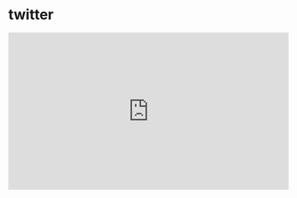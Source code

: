 # twitter

<iframe width="560" height="315" src="https://www.youtube.com/embed/NDpbbMniGSg" frameborder="0" allow="accelerometer; autoplay; encrypted-media; gyroscope; picture-in-picture" allowfullscreen></iframe>


